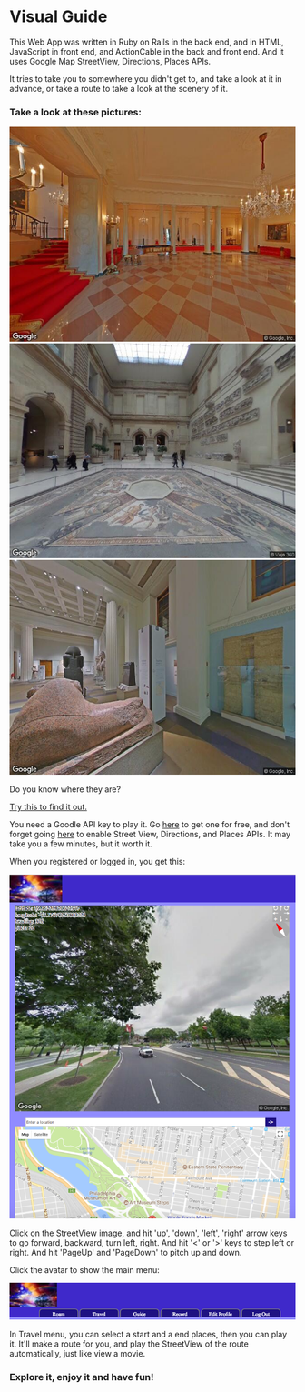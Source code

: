 <!DOCTYPE html>
<html>
<h1>Visual Guide</h1>
<p>This Web App was written in Ruby on Rails in the back end, and in HTML, JavaScript in front end, and ActionCable in the back and front end. And it uses Google Map StreetView, Directions, Places APIs.</p>
<p>It tries to take you to somewhere you didn't get to, and take a look at it in advance, or take a route to take a look at the scenery of it. </p>
<h3>Take a look at these pictures: </h3>
<img src="./public/images/streetview2.jpeg" >
<img src="./public/images/streetview3.jpeg" >
<img src="./public/images/streetview4.jpeg" >

<p>Do you know where they are?</p>
<a href="https://virtualtravel.herokuapp.com" target="_blank">Try this to find it out.</a>

<p>You need a Goodle API key to play it. Go <a href="https://developers.google.com/maps/documentation/javascript/get-api-key">here</a> to get one for free, and don't forget going <a href="https://console.developers.google.com/flows/enableapi?apiid=maps_backend,geocoding_backend,directions_backend,distance_matrix_backend,elevation_backend,places_backend&reusekey=true">here</a> to enable Street View, Directions, and Places APIs. It may take you a few minutes, but it worth it.</p>

</p>When you registered or logged in, you get this:</p>
<img src="./public/images/uishot1.png">
<p>Click on the StreetView image, and hit 'up', 'down', 'left', 'right' arrow keys to go forward, backward, turn left, right. And hit '&lt;' or '&gt;' keys to step left or right. And hit 'PageUp' and 'PageDown' to pitch up and down.</p>

<p>Click the avatar to show the main menu:</p>
<img src="./public/images/uishot2.png">

<p>In Travel menu, you can select a start and a end places, then you can play it. It'll make a route for you, and play the StreetView of the route automatically, just like view a movie.</p>

<h3>Explore it, enjoy it and have fun!</h3>
</html>
